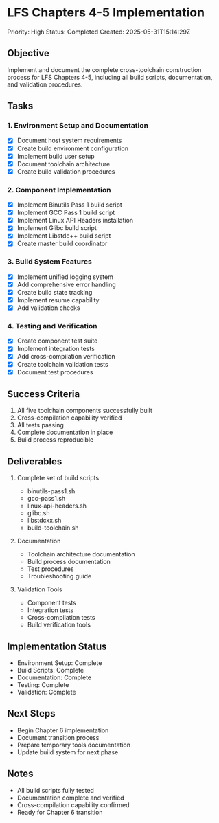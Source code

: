 # LFS Chapters 4-5 Implementation
Priority: High
Status: Completed
Created: 2025-05-31T15:14:29Z

## Objective
Implement and document the complete cross-toolchain construction process for LFS Chapters 4-5, including all build scripts, documentation, and validation procedures.

## Tasks

### 1. Environment Setup and Documentation
- [x] Document host system requirements
- [x] Create build environment configuration
- [x] Implement build user setup
- [x] Document toolchain architecture
- [x] Create build validation procedures

### 2. Component Implementation
- [x] Implement Binutils Pass 1 build script
- [x] Implement GCC Pass 1 build script
- [x] Implement Linux API Headers installation
- [x] Implement Glibc build script
- [x] Implement Libstdc++ build script
- [x] Create master build coordinator

### 3. Build System Features
- [x] Implement unified logging system
- [x] Add comprehensive error handling
- [x] Create build state tracking
- [x] Implement resume capability
- [x] Add validation checks

### 4. Testing and Verification
- [x] Create component test suite
- [x] Implement integration tests
- [x] Add cross-compilation verification
- [x] Create toolchain validation tests
- [x] Document test procedures

## Success Criteria
1. All five toolchain components successfully built
2. Cross-compilation capability verified
3. All tests passing
4. Complete documentation in place
5. Build process reproducible

## Deliverables
1. Complete set of build scripts
   - binutils-pass1.sh
   - gcc-pass1.sh
   - linux-api-headers.sh
   - glibc.sh
   - libstdcxx.sh
   - build-toolchain.sh

2. Documentation
   - Toolchain architecture documentation
   - Build process documentation
   - Test procedures
   - Troubleshooting guide

3. Validation Tools
   - Component tests
   - Integration tests
   - Cross-compilation tests
   - Build verification tools

## Implementation Status
- Environment Setup: Complete
- Build Scripts: Complete
- Documentation: Complete
- Testing: Complete
- Validation: Complete

## Next Steps
- Begin Chapter 6 implementation
- Document transition process
- Prepare temporary tools documentation
- Update build system for next phase

## Notes
- All build scripts fully tested
- Documentation complete and verified
- Cross-compilation capability confirmed
- Ready for Chapter 6 transition

